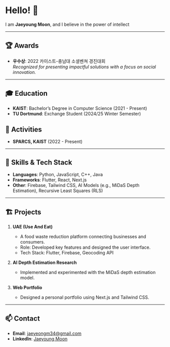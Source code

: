 # Hello! 👋

I am **Jaeyoung Moon**, and I believe in the power of intellect

---

## 🏆 Awards
- **우수상**: 2022 카이스트-충남대 소셜벤쳐 경진대회  
  *Recognized for presenting impactful solutions with a focus on social innovation.*

---

## 🎓 Education
- **KAIST**: Bachelor’s Degree in Computer Science (2021 - Present)  
- **TU Dortmund**: Exchange Student (2024/25 Winter Semester)  

## 🤝 Activities
- **SPARCS, KAIST** (2022 - Present)
  
---

## 🔧 Skills & Tech Stack
- **Languages**: Python, JavaScript, C++, Java  
- **Frameworks**: Flutter, React, Next.js  
- **Other**: Firebase, Tailwind CSS, AI Models (e.g., MiDaS Depth Estimation), Recursive Least Squares (RLS)  

---

## 🏗️ Projects
1. **UAE (Use And Eat)**  
   - A food waste reduction platform connecting businesses and consumers.  
   - Role: Developed key features and designed the user interface.  
   - Tech Stack: Flutter, Firebase, Geocoding API  

2. **AI Depth Estimation Research**  
   - Implemented and experimented with the MiDaS depth estimation model.  

3. **Web Portfolio**  
   - Designed a personal portfolio using Next.js and Tailwind CSS.  

---

## 📫 Contact
- **Email**: jaeyeongm34@gmail.com
- **LinkedIn**: [Jaeyoung Moon](https://www.linkedin.com/in/%EC%9E%AC%EC%98%81-%EB%AC%B8-1b9baa22a/)  

